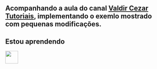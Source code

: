 ## Acompanhando a aula do canal [Valdir Cezar Tutoriais](https://www.youtube.com/@ValdirCezarTutoriais), implementando o exemlo mostrado com pequenas modificações.
## Estou aprendendo

<img src="https://cdn.jsdelivr.net/gh/devicons/devicon/icons/java/java-original.svg" width="40" height="40"/> 
